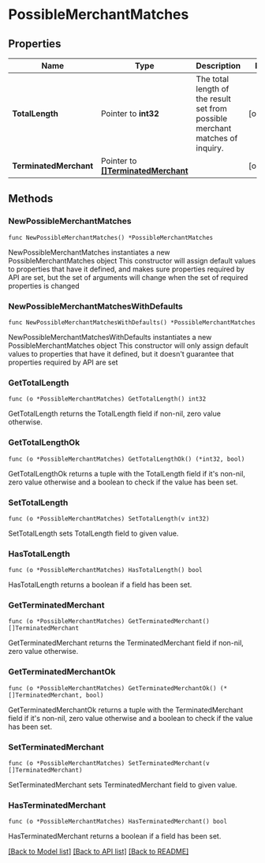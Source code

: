 # PossibleMerchantMatches

## Properties

Name | Type | Description | Notes
------------ | ------------- | ------------- | -------------
**TotalLength** | Pointer to **int32** | The total length of the result set from possible merchant matches of inquiry. | [optional] 
**TerminatedMerchant** | Pointer to [**[]TerminatedMerchant**](TerminatedMerchant.md) |  | [optional] 

## Methods

### NewPossibleMerchantMatches

`func NewPossibleMerchantMatches() *PossibleMerchantMatches`

NewPossibleMerchantMatches instantiates a new PossibleMerchantMatches object
This constructor will assign default values to properties that have it defined,
and makes sure properties required by API are set, but the set of arguments
will change when the set of required properties is changed

### NewPossibleMerchantMatchesWithDefaults

`func NewPossibleMerchantMatchesWithDefaults() *PossibleMerchantMatches`

NewPossibleMerchantMatchesWithDefaults instantiates a new PossibleMerchantMatches object
This constructor will only assign default values to properties that have it defined,
but it doesn't guarantee that properties required by API are set

### GetTotalLength

`func (o *PossibleMerchantMatches) GetTotalLength() int32`

GetTotalLength returns the TotalLength field if non-nil, zero value otherwise.

### GetTotalLengthOk

`func (o *PossibleMerchantMatches) GetTotalLengthOk() (*int32, bool)`

GetTotalLengthOk returns a tuple with the TotalLength field if it's non-nil, zero value otherwise
and a boolean to check if the value has been set.

### SetTotalLength

`func (o *PossibleMerchantMatches) SetTotalLength(v int32)`

SetTotalLength sets TotalLength field to given value.

### HasTotalLength

`func (o *PossibleMerchantMatches) HasTotalLength() bool`

HasTotalLength returns a boolean if a field has been set.

### GetTerminatedMerchant

`func (o *PossibleMerchantMatches) GetTerminatedMerchant() []TerminatedMerchant`

GetTerminatedMerchant returns the TerminatedMerchant field if non-nil, zero value otherwise.

### GetTerminatedMerchantOk

`func (o *PossibleMerchantMatches) GetTerminatedMerchantOk() (*[]TerminatedMerchant, bool)`

GetTerminatedMerchantOk returns a tuple with the TerminatedMerchant field if it's non-nil, zero value otherwise
and a boolean to check if the value has been set.

### SetTerminatedMerchant

`func (o *PossibleMerchantMatches) SetTerminatedMerchant(v []TerminatedMerchant)`

SetTerminatedMerchant sets TerminatedMerchant field to given value.

### HasTerminatedMerchant

`func (o *PossibleMerchantMatches) HasTerminatedMerchant() bool`

HasTerminatedMerchant returns a boolean if a field has been set.


[[Back to Model list]](../README.md#documentation-for-models) [[Back to API list]](../README.md#documentation-for-api-endpoints) [[Back to README]](../README.md)


